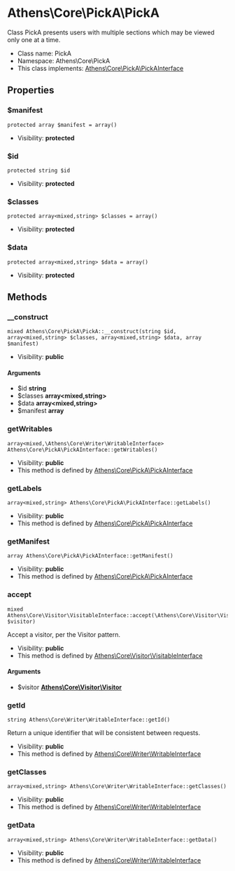 Athens\Core\PickA\PickA
===============

Class PickA presents users with multiple sections which may be viewed
only one at a time.




* Class name: PickA
* Namespace: Athens\Core\PickA
* This class implements: [Athens\Core\PickA\PickAInterface](Athens-Core-PickA-PickAInterface.md)




Properties
----------


### $manifest

    protected array $manifest = array()





* Visibility: **protected**


### $id

    protected string $id





* Visibility: **protected**


### $classes

    protected array<mixed,string> $classes = array()





* Visibility: **protected**


### $data

    protected array<mixed,string> $data = array()





* Visibility: **protected**


Methods
-------


### __construct

    mixed Athens\Core\PickA\PickA::__construct(string $id, array<mixed,string> $classes, array<mixed,string> $data, array $manifest)





* Visibility: **public**


#### Arguments
* $id **string**
* $classes **array&lt;mixed,string&gt;**
* $data **array&lt;mixed,string&gt;**
* $manifest **array**



### getWritables

    array<mixed,\Athens\Core\Writer\WritableInterface> Athens\Core\PickA\PickAInterface::getWritables()





* Visibility: **public**
* This method is defined by [Athens\Core\PickA\PickAInterface](Athens-Core-PickA-PickAInterface.md)




### getLabels

    array<mixed,string> Athens\Core\PickA\PickAInterface::getLabels()





* Visibility: **public**
* This method is defined by [Athens\Core\PickA\PickAInterface](Athens-Core-PickA-PickAInterface.md)




### getManifest

    array Athens\Core\PickA\PickAInterface::getManifest()





* Visibility: **public**
* This method is defined by [Athens\Core\PickA\PickAInterface](Athens-Core-PickA-PickAInterface.md)




### accept

    mixed Athens\Core\Visitor\VisitableInterface::accept(\Athens\Core\Visitor\Visitor $visitor)

Accept a visitor, per the Visitor pattern.



* Visibility: **public**
* This method is defined by [Athens\Core\Visitor\VisitableInterface](Athens-Core-Visitor-VisitableInterface.md)


#### Arguments
* $visitor **[Athens\Core\Visitor\Visitor](Athens-Core-Visitor-Visitor.md)**



### getId

    string Athens\Core\Writer\WritableInterface::getId()

Return a unique identifier that will be consistent between requests.



* Visibility: **public**
* This method is defined by [Athens\Core\Writer\WritableInterface](Athens-Core-Writer-WritableInterface.md)




### getClasses

    array<mixed,string> Athens\Core\Writer\WritableInterface::getClasses()





* Visibility: **public**
* This method is defined by [Athens\Core\Writer\WritableInterface](Athens-Core-Writer-WritableInterface.md)




### getData

    array<mixed,string> Athens\Core\Writer\WritableInterface::getData()





* Visibility: **public**
* This method is defined by [Athens\Core\Writer\WritableInterface](Athens-Core-Writer-WritableInterface.md)



